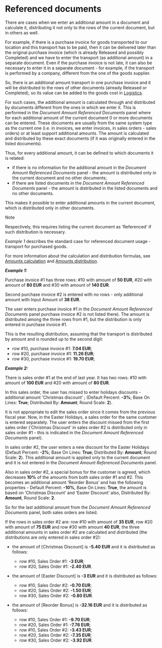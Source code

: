 # Referenced documents

There are cases when we enter an additional amount in a document and calculate it, distributing it not only to the rows of the current document, but in others as well. 

For example, if there is a purchase invoice for goods transported to our location and this transport has to be paid, then it can be delivered later than the original purchase invoice (which is already Released and possibly Completed) and we have to enter the transport (as additional amount) in a separate document.
Even if the purchase invoice is not late, it can also be necessary to enter it in a separate document - for example, if the transport is performed by a company, different from the one of the goods supplier. 

So, there is an additional amount transport in one purchase invoice and it will be distributed to the rows of other documents (already Released or Completed), so its value can be added to the goods cost in [Logistics](https://docs.erp.net/tech/modules/logistics/index.html).

For such cases, the additional amount is calculated through and distributed by documents different from the ones in which we enter it. This is performed in the *Document Amount Referenced Documents* panel where for each additional amount of the current document 0 or more documents can be entered.
These documents are usually from the same system type as the current one (i.e. in invoices, we enter invoices, in sales orders - sales orders) or at least support additional amounts. The amount is calculated and distributed by these exact documents (if it was originally entered in the listed documents). 

Thus, for every additional amount, it can be defined to which documents it is related:

- if there is no information for the additional amount in the *Document Amount Referenced Documents* panel - the amount is distributed only in the current document and no other documents;
- if there are listed documents in the *Document Amount Referenced Documents* panel - the amount is distributed in the listed documents and no other documents.

This makes it possible to enter additional amounts in the current document, which is distributed only in other documents.

> [!NOTE] 
> Respectively, this requires listing the current document as 'Referenced' if such distribution is necessary. 

*Example 1*  describes the standard case for referenced document usage - transport for purchased goods. 

For more information about the calculation and distribution formulas, see [Amounts calculation](https://docs.erp.net/tech/advanced/document-amounts/amounts-calculation/index.html) and [Amounts distribution](https://docs.erp.net/tech/advanced/document-amounts/amounts-distribution/index.html).


***Example 1:***

Purchase invoice #1 has three rows: #10 with amount of **50 EUR**, #20 with amount of **80 EUR** and #30 with amount of **140 EUR**. 

Second purchase invoice #2 is entered with no rows - only additional amount with Input Amount of **38 EUR**. 

The user enters purchase invoice #1 in the *Document Amount Referenced Documents* panel purchase invoice #2 is not listed there). 
The amount is distributed among the three rows from #1, but the distribution is only entered in purchase invoice #1. 

This is the resulting distribution, assuming that the transport is distributed by amount and is rounded up to the second digit:

- row #10, purchase invoice #1: **7.04 EUR**;
- row #20, purchase invoice #1: **11.26 EUR**;
- row #30, purchase invoice #1: **19.70 EUR**;

***Example 2:***

There is sales order #1 at the end of last year. It has two rows: #10 with amount of **100 EUR** and #20 with amount of **80 EUR**. 

In this sales order,  the user has missed to enter holidays discounts - additional amount 'Christmas discount’ ; (Default Percent: **-3%**; Base On Lines: **True**; Distributed By: **Amount**; Round Scale: **2**). 

It is not appropriate to edit the sales order since it comes from the previous fiscal year. 
Now, in the Easter Holidays, a sales order for the same customer is entered separately.
The user enters the discount missed from the first sales order (‘Christmas Discount’ in sales order #2 is distributed only in sales order #1 - this is indicated in the *Document Amount Referenced Documents* panel). 

In sales order #2, the user enters a new discount for the Easter Holidays (Default Percent: **-2%**; Base On Lines: **True**; Distributed By: **Amount**; Round Scale: **2**). This additional amount is applied only to the current document and it is not entered in the *Document Amount Referenced Documents* panel. 

Also in sales order #2, a special bonus for the customer is agreed, which decreases **10%** of the amounts from both sales order #1 and #2. This becomes an additional amount ‘Reorder Bonus’ and has the following properties - Default Percent: **-10%**, Base On Lines: **True**, the amount is based on ‘Christmas Discount’ and ‘Easter Discount’ also, Distributed By: **Amount**, Round Scale: **2**. 

So for the last additional amount from the *Document Amount Referenced Documents* panel, both sales orders are listed.

If the rows in sales order #2 are: row #10 with amount of **35 EUR**, row #20 with amount of **75 EUR** and row #30 with amount **40 EUR**, the three additional amounts in sales order #2 are calculated and distributed (the distributions are only entered in sales order #2):

- the amount of [Christmas Discount] is **-5.40 EUR** and it is distributed as follows:

    - row #10, Sales Order #1: **-3 EUR**;<br>
    - row #20, Sales Order #1: **-2.40 EUR**.

- the amount of [Easter Discount] is **-3 EUR** and it is distributed as follows:

    - row #10, Sales Order #2: **-0.70 EUR**;
    - row #20, Sales Order #2: **-1.50 EUR**;
    - row #30, Sales Order #2: **-0.80 EUR**.

- the amount of [Reorder Bonus] is **-32.16 EUR** and it is distributed as follows:

    - row #10, Sales Order #1: **-9.70 EUR**;
    - row #20, Sales Order #1: **-7.76 EUR**;
    - row #10, Sales Order #2: **-3.43 EUR**;
    - row #20, Sales Order #2: **-7.35 EUR**;
    - row #30, Sales Order #2: **-3.92 EUR**.
